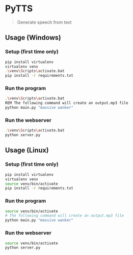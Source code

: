 # PyTTS

> Generate speech from text

## Usage (Windows)

### Setup (first time only)
```sh
pip install virtualenv
virtualenv venv
.\venv\Scripts\activate.bat
pip install -r requirements.txt
```
### Run the program
```sh
.\venv\Scripts\activate.bat
REM The following command will create an output.mp3 file
python main.py "massive wanker"
```
### Run the webserver
```sh
.\venv\Scripts\activate.bat
python server.py
```

## Usage (Linux)

### Setup (first time only)
```sh
pip install virtualenv
virtualenv venv
source venv/bin/activate
pip install -r requirements.txt
```
### Run the program
```sh
source venv/bin/activate
# The following command will create an output.mp3 file
python main.py "massive wanker"
```
### Run the webserver
```sh
source venv/bin/activate
python server.py
```
